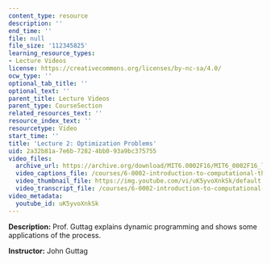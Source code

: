 ```yaml
---
content_type: resource
description: ''
end_time: ''
file: null
file_size: '112345825'
learning_resource_types:
- Lecture Videos
license: https://creativecommons.org/licenses/by-nc-sa/4.0/
ocw_type: ''
optional_tab_title: ''
optional_text: ''
parent_title: Lecture Videos
parent_type: CourseSection
related_resources_text: ''
resource_index_text: ''
resourcetype: Video
start_time: ''
title: 'Lecture 2: Optimization Problems'
uid: 2a32b81a-7e6b-7282-4bb0-93a9bc375755
video_files:
  archive_url: https://archive.org/download/MIT6.0002F16/MIT6_0002F16_lec02_300k.mp4
  video_captions_file: /courses/6-0002-introduction-to-computational-thinking-and-data-science-fall-2016/872b808a53775fef91a224c9097a4fd9_uK5yvoXnkSk.vtt
  video_thumbnail_file: https://img.youtube.com/vi/uK5yvoXnkSk/default.jpg
  video_transcript_file: /courses/6-0002-introduction-to-computational-thinking-and-data-science-fall-2016/338a65426e11000653a16758d8f9609a_uK5yvoXnkSk.pdf
video_metadata:
  youtube_id: uK5yvoXnkSk
---
```


**Description:** Prof. Guttag explains dynamic programming and shows some applications of the process.

**Instructor:** John Guttag

